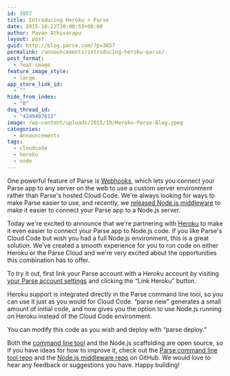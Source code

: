 ```yaml
---
id: 3857
title: Introducing Heroku + Parse
date: 2015-10-22T10:00:53+00:00
author: Pavan Athivarapu
layout: post
guid: http://blog.parse.com/?p=3857
permalink: /announcements/introducing-heroku-parse/
post_format:
  - feat-image
feature_image_style:
  - large
app_store_link_id:
  - ""
hide_from_index:
  - "0"
dsq_thread_id:
  - "4249407612"
image: /wp-content/uploads/2015/10/Heroku-Parse-Blog.jpeg
categories:
  - Announcements
tags:
  - cloudcode
  - heroku
  - node
---
```

One powerful feature of Parse is [Webhooks](http://blog.parse.com/announcements/introducing-cloud-code-webhooks/), which lets you connect your Parse app to any server on the web to use a custom server environment rather than Parse's hosted Cloud Code. We're always looking for ways to make Parse easier to use, and recently, we [released Node.js middleware](http://blog.parse.com/learn/using-node-js-with-parse/) to make it easier to connect your Parse app to a Node.js server.

Today we're excited to announce that we're partnering with [Heroku](https://www.heroku.com/) to make it even easier to connect your Parse app to Node.js code. If you like Parse's Cloud Code but wish you had a full Node.js environment, this is a great solution. We've created a smooth experience for you to run code on either Heroku or the Parse Cloud and we're very excited about the opportunities this combination has to offer.

To try it out, first link your Parse account with a Heroku account by visiting [your Parse account settings](https://parse.com/account/edit) and clicking the “Link Heroku” button.

Heroku support is integrated directly in the Parse command line tool, so you can use it just as you would for Cloud Code. “parse new” generates a small amount of initial code, and now gives you the option to use Node.js running on Heroku instead of the Cloud Code environment.

You can modify this code as you wish and deploy with “parse deploy.”

Both the [command line tool](https://parse.com/docs/cloudcode/guide#command-line-heroku) and the Node.js scaffolding are open source, so if you have ideas for how to improve it, check out the [Parse command line tool repo](https://github.com/ParsePlatform/parse-cli) and the [Node.js middleware repo](https://github.com/ParsePlatform/CloudCode-Express) on GitHub. We would love to hear any feedback or suggestions you have. Happy building!